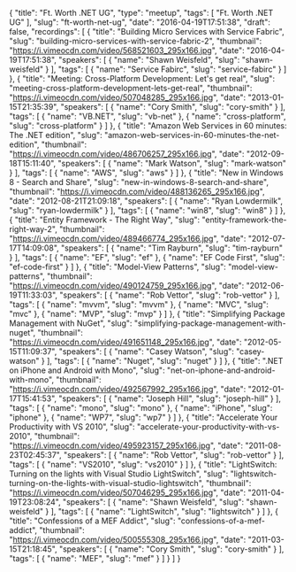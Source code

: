 {
  "title": "Ft. Worth .NET UG",
  "type": "meetup",
  "tags": [
    "Ft. Worth .NET UG"
  ],
  "slug": "ft-worth-net-ug",
  "date": "2016-04-19T17:51:38",
  "draft": false,
  "recordings": [
    {
      "title": "Building Micro Services with Service Fabric",
      "slug": "building-micro-services-with-service-fabric-2",
      "thumbnail": "https://i.vimeocdn.com/video/568521603_295x166.jpg",
      "date": "2016-04-19T17:51:38",
      "speakers": [
        {
          "name": "Shawn Weisfeld",
          "slug": "shawn-weisfeld"
        }
      ],
      "tags": [
        {
          "name": "Service Fabirc",
          "slug": "service-fabirc"
        }
      ]
    },
    {
      "title": "Meeting: Cross-Platform Development: Let's get real",
      "slug": "meeting-cross-platform-development-lets-get-real",
      "thumbnail": "https://i.vimeocdn.com/video/507048285_295x166.jpg",
      "date": "2013-01-15T21:35:39",
      "speakers": [
        {
          "name": "Cory Smith",
          "slug": "cory-smith"
        }
      ],
      "tags": [
        {
          "name": "VB.NET",
          "slug": "vb-net"
        },
        {
          "name": "cross-platform",
          "slug": "cross-platform"
        }
      ]
    },
    {
      "title": "Amazon Web Services in 60 minutes: The .NET edition",
      "slug": "amazon-web-services-in-60-minutes-the-net-edition",
      "thumbnail": "https://i.vimeocdn.com/video/486706257_295x166.jpg",
      "date": "2012-09-18T15:11:40",
      "speakers": [
        {
          "name": "Mark Watson",
          "slug": "mark-watson"
        }
      ],
      "tags": [
        {
          "name": "AWS",
          "slug": "aws"
        }
      ]
    },
    {
      "title": "New in Windows 8 - Search and Share",
      "slug": "new-in-windows-8-search-and-share",
      "thumbnail": "https://i.vimeocdn.com/video/488136265_295x166.jpg",
      "date": "2012-08-21T21:09:18",
      "speakers": [
        {
          "name": "Ryan Lowdermilk",
          "slug": "ryan-lowdermilk"
        }
      ],
      "tags": [
        {
          "name": "win8",
          "slug": "win8"
        }
      ]
    },
    {
      "title": "Entity Framework - The Right Way",
      "slug": "entity-framework-the-right-way-2",
      "thumbnail": "https://i.vimeocdn.com/video/489466774_295x166.jpg",
      "date": "2012-07-17T14:09:08",
      "speakers": [
        {
          "name": "Tim Rayburn",
          "slug": "tim-rayburn"
        }
      ],
      "tags": [
        {
          "name": "EF",
          "slug": "ef"
        },
        {
          "name": "EF Code First",
          "slug": "ef-code-first"
        }
      ]
    },
    {
      "title": "Model-View Patterns",
      "slug": "model-view-patterns",
      "thumbnail": "https://i.vimeocdn.com/video/490124759_295x166.jpg",
      "date": "2012-06-19T11:33:03",
      "speakers": [
        {
          "name": "Rob Vettor",
          "slug": "rob-vettor"
        }
      ],
      "tags": [
        {
          "name": "mvvm",
          "slug": "mvvm"
        },
        {
          "name": "MVC",
          "slug": "mvc"
        },
        {
          "name": "MVP",
          "slug": "mvp"
        }
      ]
    },
    {
      "title": "Simplifying Package Management with NuGet",
      "slug": "simplifying-package-management-with-nuget",
      "thumbnail": "https://i.vimeocdn.com/video/491651148_295x166.jpg",
      "date": "2012-05-15T11:09:37",
      "speakers": [
        {
          "name": "Casey Watson",
          "slug": "casey-watson"
        }
      ],
      "tags": [
        {
          "name": "Nuget",
          "slug": "nuget"
        }
      ]
    },
    {
      "title": ".NET on iPhone and Android with Mono",
      "slug": "net-on-iphone-and-android-with-mono",
      "thumbnail": "https://i.vimeocdn.com/video/492567992_295x166.jpg",
      "date": "2012-01-17T15:41:53",
      "speakers": [
        {
          "name": "Joseph Hill",
          "slug": "joseph-hill"
        }
      ],
      "tags": [
        {
          "name": "mono",
          "slug": "mono"
        },
        {
          "name": "iPhone",
          "slug": "iphone"
        },
        {
          "name": "WP7",
          "slug": "wp7"
        }
      ]
    },
    {
      "title": "Accelerate Your Productivity with VS 2010",
      "slug": "accelerate-your-productivity-with-vs-2010",
      "thumbnail": "https://i.vimeocdn.com/video/495923157_295x166.jpg",
      "date": "2011-08-23T02:45:37",
      "speakers": [
        {
          "name": "Rob Vettor",
          "slug": "rob-vettor"
        }
      ],
      "tags": [
        {
          "name": "VS2010",
          "slug": "vs2010"
        }
      ]
    },
    {
      "title": "LightSwitch: Turning on the lights with Visual Studio LightSwitch",
      "slug": "lightswitch-turning-on-the-lights-with-visual-studio-lightswitch",
      "thumbnail": "https://i.vimeocdn.com/video/507046295_295x166.jpg",
      "date": "2011-04-19T23:08:24",
      "speakers": [
        {
          "name": "Shawn Weisfeld",
          "slug": "shawn-weisfeld"
        }
      ],
      "tags": [
        {
          "name": "LightSwitch",
          "slug": "lightswitch"
        }
      ]
    },
    {
      "title": "Confessions of a MEF Addict",
      "slug": "confessions-of-a-mef-addict",
      "thumbnail": "https://i.vimeocdn.com/video/500555308_295x166.jpg",
      "date": "2011-03-15T21:18:45",
      "speakers": [
        {
          "name": "Cory Smith",
          "slug": "cory-smith"
        }
      ],
      "tags": [
        {
          "name": "MEF",
          "slug": "mef"
        }
      ]
    }
  ]
}